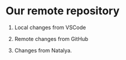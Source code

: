 # Our remote repository

1. Local changes from VSCode

2. Remote changes from GitHub

3. Changes from Natalya.